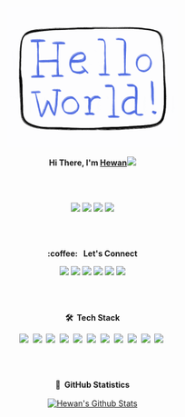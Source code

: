 <p align="center">
  <img src="https://github.com/hewanshrestha/hewanshrestha/blob/master/readme.gif" width="300px">
</p>

<p align="center">
<b>Hi There, I'm <a href="https://hewanshrestha.github.io" target="_blank">Hewan</a></b><img src="https://raw.githubusercontent.com/iampavangandhi/iampavangandhi/master/gifs/Hi.gif" width="30px">
</p>

<br>
<br>
<p align="center">
<img src="https://img.shields.io/badge/version-25.03.2021-informational"/>
<img src="https://komarev.com/ghpvc/?username=hewanshrestha&color=red"/>
<img src="https://img.shields.io/github/followers/hewanshrestha?label=follow&style=social"/>
<img src="https://img.shields.io/badge/build-passing-success"/>
</p>
<br><br>


<p align="center">
	<b>:coffee: &nbsp; Let's Connect </b> 
</p>
<p align="center">
<a href="https://github.com/hewanshrestha/" target="_blank"><img src="https://img.shields.io/badge/GitHub-100000?style=for-the-badge&logo=github&logoColor=white" /></a>
<a href="https://www.linkedin.com/in/hewanshrestha/" target="_blank"><img src="https://img.shields.io/badge/linkedin-%230077B5.svg?&style=for-the-badge&logo=linkedin&logoColor=white" /></a>
	<a href="https://www.facebook.com/hewanshrestha12/" target="_blank"><img src="https://img.shields.io/badge/Facebook-1877F2?style=for-the-badge&logo=facebook&logoColor=white" /></a>
	<a href="https://www.instagram.com/hewan.shrestha/" target="_blank"><img src="https://img.shields.io/badge/Instagram-E4405F?style=for-the-badge&logo=instagram&logoColor=white" /></a>
	<a href="https://twitter.com/hewanshrestha" target="_blank"><img src="https://img.shields.io/badge/Twitter-1DA1F2?style=for-the-badge&logo=twitter&logoColor=white" /></a>
	<a href="https://www.youtube.com/channel/UCXz5HLKTa5uGut_HwGDRCJw" target="_blank"><img src="https://img.shields.io/badge/YouTube-FF0000?style=for-the-badge&logo=youtube&logoColor=white" /></a>
</p>
<br>
<br>

<p align="center">
	<b> 🛠 &nbsp;Tech Stack </b>
</p>
<p align="center">
<img src="https://img.shields.io/badge/Ubuntu-E95420?style=for-the-badge&logo=ubuntu&logoColor=white" />&nbsp;
<img src="https://img.shields.io/badge/Windows-0078D6?style=for-the-badge&logo=windows&logoColor=white" />&nbsp;
<img src="https://img.shields.io/badge/Python-3776AB?style=for-the-badge&logo=python&logoColor=white" />&nbsp;
<img src="https://img.shields.io/badge/HTML-239120?style=for-the-badge&logo=html5&logoColor=white" />&nbsp;
<img src="https://img.shields.io/badge/CSS3-1572B6?style=for-the-badge&logo=css3&logoColor=white" />&nbsp;
<img src="https://img.shields.io/badge/C-00599C?style=for-the-badge&logo=c&logoColor=white" />&nbsp;
<img src="https://img.shields.io/badge/Dart-0175C2?style=for-the-badge&logo=dart&logoColor=white" />&nbsp;
<img src="https://img.shields.io/badge/Bootstrap-563D7C?style=for-the-badge&logo=bootstrap&logoColor=white" />&nbsp;
<img src="https://img.shields.io/badge/Flask-000000?style=for-the-badge&logo=flask&logoColor=white" />&nbsp;
<img src="https://img.shields.io/badge/Flutter-02569B?style=for-the-badge&logo=flutter&logoColor=white" />&nbsp;
<img src="https://img.shields.io/badge/Git-F05032?style=for-the-badge&logo=git&logoColor=white" />&nbsp;
</p>
<br><br>

<p align="center">
	<b> 📝 &nbsp;GitHub Statistics </b>
</p>
<p align="center">

<a href="https://github.com/hewanshrestha/github-readme-stats">
<img align="center" src="https://github-readme-stats.vercel.app/api?username=hewanshrestha&include_all_commits=true&count_private=true&show_icons=true&line_height=25&title_color=0764fb&icon_color=123f3f&text_color=0764fb&bg_color=d0e4e4" alt="Hewan's Github Stats"></a>
<a href="https://github.com/hewanshrestha/github-readme-stats">
</a>
</p>

